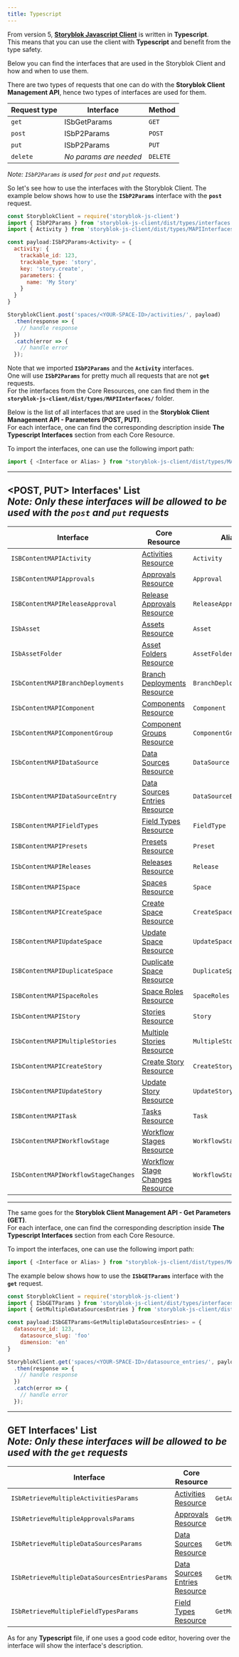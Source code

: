 ```yaml
---
title: Typescript
---
```


From version 5, <strong>[Storyblok Javascript Client](https://github.com/storyblok/storyblok-js-client)</strong> is written in <strong>Typescript</strong>. <br />
This means that you can use the client with <strong>Typescript</strong> and benefit from the type safety. <br />

Below you can find the interfaces that are used in the Storyblok Client and how and when to use them.

There are two types of requests that one can do with the <strong>Storyblok Client Management API</strong>, hence two types of interfaces are used for them.

| Request type     | Interface          | Method |
|---------------------|----------------------|--|
| `get` | ISbGetParams | `GET` |
| `post` | ISbP2Params | `POST` |
| `put` | ISbP2Params | `PUT` |
| `delete` | *No params are needed* | `DELETE` |

*Note: `ISbP2Params` is used for `post` and `put` requests.*

So let's see how to use the interfaces with the Storyblok Client. The example below shows how to use the <strong>`ISbP2Params`</strong> interface with the <strong>`post`</strong> request.

```javascript
const StoryblokClient = require('storyblok-js-client')
import { ISbP2Params } from 'storyblok-js-client/dist/types/interfaces'
import { Activity } from 'storyblok-js-client/dist/types/MAPIInterfaces/MAPIActivities'

const payload:ISbP2Params<Activity> = {
  activity: {
    trackable_id: 123,
    trackable_type: 'story',
    key: 'story.create',
    parameters: {
      name: 'My Story'
    }
  }
}

StoryblokClient.post('spaces/<YOUR-SPACE-ID>/activities/', payload)
  .then(response => {
    // handle response
  })
  .catch(error => {
    // handle error
  });

```

Note that we imported <strong>`ISbP2Params`</strong> and the <strong>`Activity`</strong> interfaces. <br />
One will use <strong>`ISbP2Params`</strong> for pretty much all requests that are not <strong>`get`</strong> requests. <br />
For the interfaces from the Core Resources, one can find them in the <strong>`storyblok-js-client/dist/types/MAPIInterfaces/`</strong> folder.

Below is the list of all interfaces that are used in the <strong>Storyblok Client Management API - Parameters (POST, PUT)</strong>.  <br />
For each interface, one can find the corresponding description inside <strong>The Typescript Interfaces</strong> section from each Core Resource.

To import the interfaces, one can use the following import path: <br />
```javascript
import { <Interface or Alias> } from "storyblok-js-client/dist/types/MAPIInterfaces/<Import Path>"
```

---

<strong><POST, PUT></strong> Interfaces' List<br />
*Note: <strong>Only</strong> these interfaces will be allowed to be used with the <strong>`post`</strong> and <strong>`put`</strong> requests*
---

| Interface     | Core Resource          | Alias | Import Path |
|---------------------|----------------------|---------|--------|
| `ISBContentMAPIActivity` | [Activities Resource](#core-resources/activities/activities) | `Activity` | `MAPIActivities` |
| `ISBContentMAPIApprovals` | [Approvals Resource](#core-resources/approvals/approvals) | `Approval` | `MAPIApprovals` |
| `ISBContentMAPIReleaseApproval` | [Release Approvals Resource](#core-resources/approvals/create-release-approval) | `ReleaseApproval` | `MAPIApprovals` |
| `ISbAsset` | [Assets Resource](#core-resources/assets/assets) | `Asset` | `MAPIAssets` |
| `ISbAssetFolder` | [Asset Folders Resource](#core-resources/asset-folders/asset-folders) | `AssetFolder` | `MAPIAssets` |
| `ISbContentMAPIBranchDeployments` | [Branch Deployments Resource](#core-resources/deployments/intro) | `BranchDeployment` | `MAPIBranchDeployments` |
| `ISbContentMAPIComponent` | [Components Resource](#core-resources/components/components) | `Component` | `MAPIComponents` |
| `ISbContentMAPIComponentGroup` | [Component Groups Resource](#core-resources/component-groups/component-groups) | `ComponentGroup` | `MAPIComponents` |
| `ISbContentMAPIDataSource` | [Data Sources Resource](#core-resources/datasources/datasources) | `DataSource` | `MAPIDataSources` |
| `ISbContentMAPIDataSourceEntry` | [Data Sources Entries Resource](#core-resources/datasource-entries/datasource-entries) | `DataSourceEntry` | `MAPIDataSources` |
| `ISBContentMAPIFieldTypes` | [Field Types Resource](#core-resources/field-types/field-types) | `FieldType` | `MAPIFieldTypes` |
| `ISBContentMAPIPresets` | [Presets Resource](#core-resources/presets/presets) | `Preset` | `MAPIPresets` |
| `ISbContentMAPIReleases` | [Releases Resource](#core-resources/releases/intro) | `Release` | `MAPIReleases` |
| `ISBContentMAPISpace` | [Spaces Resource](#core-resources/spaces/spaces) | `Space` | `MAPISpaces` |
| `ISBContentMAPICreateSpace` | [Create Space Resource](#core-resources/spaces/create-space) | `CreateSpace` | `MAPISpaces` |
| `ISBContentMAPIUpdateSpace` | [Update Space Resource](#core-resources/spaces/update-space) | `UpdateSpace` | `MAPISpaces` |
| `ISBContentMAPIDuplicateSpace` | [Duplicate Space Resource](#core-resources/spaces/duplicate-space) | `DuplicateSpace` | `MAPISpaces` |
| `ISBContentMAPISpaceRoles` | [Space Roles Resource](#core-resources/space-roles/space-roles) | `SpaceRoles` | `MAPISpacesRoles` |
| `ISbContentMAPIStory` | [Stories Resource](#core-resources/stories/stories) | `Story` | `MAPIStories` |
| `ISbContentMAPIMultipleStories` | [Multiple Stories Resource](#core-resources/stories/retrieve-multiple-stories) | `MultipleStories` | `MAPIStories` |
| `ISbContentMAPICreateStory` | [Create Story Resource](#core-resources/stories/create-story) | `CreateStory` | `MAPIStories` |
| `ISbContentMAPIUpdateStory` | [Update Story Resource](#core-resources/stories/update-story) | `UpdateStory` | `MAPIStories` |
| `ISBContentMAPITask` | [Tasks Resource](#core-resources/tasks/tasks) | `Task` | `MAPITasks` |
| `ISbContentMAPIWorkflowStage` | [Workflow Stages Resource](#core-resources/workflow-stages/intro) | `WorkflowStage` | `MAPIWorkflowStages` |
| `ISbContentMAPIWorkflowStageChanges` | [Workflow Stage Changes Resource](#core-resources/workflow-stage-changes/intro) | `WorkflowStageChanges` | `MAPIWorkflowStages` |

---

The same goes for the <strong>Storyblok Client Management API - Get Parameters (GET)</strong>. <br />
For each interface, one can find the corresponding description inside <strong>The Typescript Interfaces</strong> section from each Core Resource.

To import the interfaces, one can use the following import path: <br />
```javascript
import { <Interface or Alias> } from "storyblok-js-client/dist/types/MAPIInterfaces/<Import Path>"
```

The example below shows how to use the <strong>`ISbGETParams`</strong> interface with the <strong>`get`</strong> request.

```javascript
const StoryblokClient = require('storyblok-js-client')
import { ISbGETParams } from 'storyblok-js-client/dist/types/interfaces'
import { GetMultipleDataSourcesEntries } from 'storyblok-js-client/dist/types/MAPIInterfaces/MAPIDataSources'

const payload:ISbGETParams<GetMultipleDataSourcesEntries> = {
  datasource_id: 123,
	datasource_slug: 'foo'
	dimension: 'en'
}

StoryblokClient.get('spaces/<YOUR-SPACE-ID>/datasource_entries/', payload)
  .then(response => {
    // handle response
  })
  .catch(error => {
    // handle error
  });

```

---
<strong>GET</strong> Interfaces' List<br />
*Note: <strong>Only</strong> these interfaces will be allowed to be used with the <strong>`get`</strong> requests*
---

| Interface     | Core Resource          | Alias | Import Path |
|---------------------|----------------------|---------|--------|
| `ISbRetrieveMultipleActivitiesParams` | [Activities Resource](#core-resources/activities/activities) | `GetActivities` | `MAPIActivities` |
| `ISbRetrieveMultipleApprovalsParams` | [Approvals Resource](#core-resources/approvals/approvals) | `GetMultipleApprovals` | `MAPIApprovals` |
| `ISbRetrieveMultipleDataSourcesParams` | [Data Sources Resource](#core-resources/datasources/retrieve-multiple-datasources) | `GetMultipleDataSources` | `MAPIDataSources` |
| `ISbRetrieveMultipleDataSourcesEntriesParams` | [Data Sources Entries Resource](#core-resources/datasource-entries/retrieve-multiple-datasource-entries) | `GetMultipleDataSourceEntries` | `MAPIDataSources` |
| `ISbRetrieveMultipleFieldTypesParams` | [Field Types Resource](#core-resources/field-types/field-types) | `GetMultipleFieldTypes` | `MAPIFieldTypes` |

As for any <strong>Typescript</strong> file, if one uses a good code editor, hovering over the interface will show the interface's description.
